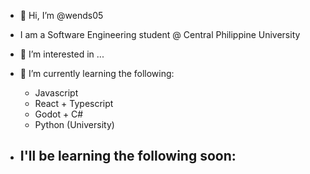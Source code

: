 - 👋 Hi, I’m @wends05

- I am a Software Engineering student @ Central Philippine University

- 👀 I’m interested in ...
- 🌱 I’m currently learning the following:
  - Javascript
  - React + Typescript
  - Godot + C#
  - Python (University)

- I'll be learning the following soon:
  - 

<!---
wends05/wends05 is a ✨ special ✨ repository because its `README.md` (this file) appears on your GitHub profile.
You can click the Preview link to take a look at your changes.
--->
